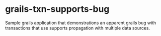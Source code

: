 # grails-txn-supports-bug
Sample grails application that demonstrations an apparent grails bug with transactions that use supports propagation with multiple data sources.
